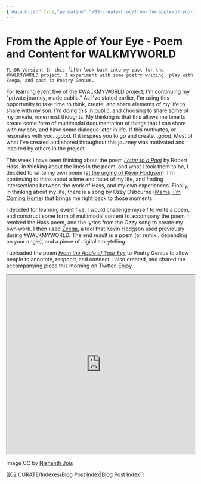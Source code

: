 ```yaml
---
{"dg-publish":true,"permalink":"/03-create/blog/from-the-apple-of-your-eye-poem-and-content-for-walkmyworld/","title":"From the Apple of Your Eye - Poem and Content for #WALKMYWORLD","tags":["poetry","walkmyworld"]}
---
```


# From the Apple of Your Eye - Poem and Content for WALKMYWORLD

```
TL;DR Version: In this fifth look back into my past for the #WALKMYWORLD project, I experiment with some poetry writing, play with Zeega, and post to Poetry Genius.
```

For learning event five of the #WALKMYWORLD project, I'm continuing my "private journey, made public." As I've stated earlier, I'm using this opportunity to take time to think, create, and share elements of my life to share with my son. I'm doing this in public, and choosing to share some of my private, innermost thoughts. My thinking is that this allows me time to create some form of multimodal documentation of things that I can share with my son, and have some dialogue later in life. If this motivates, or resonates with you..._good_. If it inspires you to go and create..._good_. Most of what I've created and shared throughout this journey was motivated and inspired by others in the project.

This week I have been thinking about the poem _[Letter to a Poet](http://poetry.rapgenius.com/Robert-hass-letter-to-a-poet-annotated)_ by Robert Hass. In thinking about the lines in the poem, and what I took them to be, I decided to write my own poem ([at the urging of Kevin Hodgson](https://twitter.com/dogtrax/status/433773914788225025)). I'm continuing to think about a time and facet of my life, and finding intersections between the work of Hass, and my own experiences. Finally, in thinking about my life, there is a song by Ozzy Osbourne ([Mama, I'm Coming Home](http://rock.rapgenius.com/Ozzy-osbourne-mama-im-coming-home-lyrics)) that brings me right back to those moments.

I decided for learning event five, I would challenge myself to write a poem, and construct some form of multimodal content to accompany the poem. I remixed the Hass poem, and the lyrics from the Ozzy song to create my own work. I then used [Zeega](http://zeega.com/), a tool that Kevin Hodgson used previously during #WALKMYWORLD. The end result is a poem (or remix...depending on your angle), and a piece of digital storytelling.

I uploaded the poem [_From the Apple of Your Eye_](http://poetry.rapgenius.com/W-ian-obyrne-from-the-apple-of-your-eye-annotated) to Poetry Genius to allow people to annotate, respond, and connect. I also created, and shared the accompanying piece this morning on Twitter. Enjoy.

<iframe src="http://zeega.com/162350/embed" height="480" width="100%" allowfullscreen></iframe>

Image CC by [Nishanth Jois](http://www.flickr.com/photos/nishanthjois/6850429481/)

[[02 CURATE/Indexes/Blog Post Index\|Blog Post Index]]
